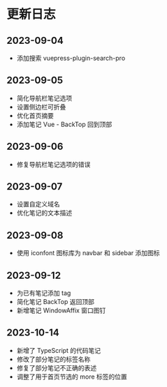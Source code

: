 # 更新日志

## 2023-09-04
- 添加搜索 vuepress-plugin-search-pro

## 2023-09-05
- 简化导航栏笔记选项
- 设置侧边栏可折叠
- 优化首页摘要
- 添加笔记 Vue - BackTop 回到顶部

## 2023-09-06
- 修复导航栏笔记选项的错误

## 2023-09-07
- 设置自定义域名
- 优化笔记的文本描述

## 2023-09-08
- 使用 iconfont 图标库为 navbar 和 sidebar 添加图标

## 2023-09-12
- 为已有笔记添加 tag
- 简化笔记 BackTop 返回顶部
- 新增笔记 WindowAffix 窗口图钉

## 2023-10-14
- 新增了 TypeScript 的代码笔记
- 修改了部分笔记的标签名称
- 修复了部分笔记不正确的表述
- 调整了用于首页节选的 more 标签的位置
